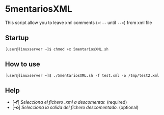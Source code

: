 # 5mentariosXML
This script allow you to leave xml comments (`<!--` until `-->`) from xml file

## Startup
```
[user@linuxserver ~]$ chmod +x 5mentariosXML.sh
```

## How to use
```
[user@linuxserver ~]$ ./5mentariosXML.sh -f test.xml -o /tmp/test2.xml
```
## Help
- [**-f**] *Selecciona el fichero .xml a descomentar.* (required)
- [**-o**] *Selecciona la salida del fichero descomentado.* (optional)
